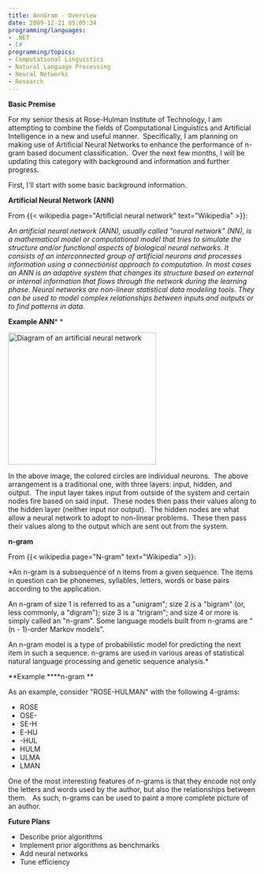 ```yaml
---
title: AnnGram - Overview
date: 2009-12-21 05:05:34
programming/languages:
- .NET
- C#
programming/topics:
- Computational Linguistics
- Natural Language Processing
- Neural Networks
- Research
---
```

**Basic Premise**

For my senior thesis at Rose-Hulman Institute of Technology, I am attempting to combine the fields of Computational Linguistics and Artificial Intelligence in a new and useful manner.  Specifically, I am planning on making use of Artificial Neural Networks to enhance the performance of n-gram based document classification.  Over the next few months, I will be updating this category with background and information and further progress.

First, I'll start with some basic background information.

<!--more-->

**Artificial Neural Network (ANN)**

From {{< wikipedia page="Artificial neural network" text="Wikipedia" >}}:

*An artificial neural network (ANN), usually called "neural network" (NN), is a mathematical model or computational model that tries to simulate the structure and/or functional aspects of biological neural networks. It consists of an interconnected group of artificial neurons and processes information using a connectionist approach to computation. In most cases an ANN is an adaptive system that changes its structure based on external or internal information that flows through the network during the learning phase. Neural networks are non-linear statistical data modeling tools. They can be used to model complex relationships between inputs and outputs or to find patterns in data.*

**Example ANN***
*

<img class="alignnone" title="Artificial Neural Network" src="http://upload.wikimedia.org/wikipedia/commons/thumb/e/e4/Artificial_neural_network.svg/500px-Artificial_neural_network.svg.png" alt="Diagram of an artificial neural network" width="300" height="268" />

In the above image, the colored circles are individual neurons.  The above arrangement is a traditional one, with three layers: input, hidden, and output.  The input layer takes input from outside of the system and certain nodes fire based on said input.  These nodes then pass their values along to the hidden layer (neither input nor output).  The hidden nodes are what allow a neural network to adopt to non-linear problems.  These then pass their values along to the output which are sent out from the system.

**n-gram**

From {{< wikipedia page="N-gram" text="Wikipedia" >}}:

*An n-gram is a subsequence of n items from a given sequence. The items in question can be phonemes, syllables, letters, words or base pairs according to the application.

An n-gram of size 1 is referred to as a "unigram"; size 2 is a "bigram" (or, less commonly, a "digram"); size 3 is a "trigram"; and size 4 or more is simply called an "n-gram". Some language models built from n-grams are "(n - 1)-order Markov models".

An n-gram model is a type of probabilistic model for predicting the next item in such a sequence. n-grams are used in various areas of statistical natural language processing and genetic sequence analysis.*

**Example ****n-gram
**

As an example, consider "ROSE-HULMAN" with the following 4-grams:

* ROSE
* OSE-
* SE-H
* E-HU
* -HUL
* HULM
* ULMA
* LMAN

One of the most interesting features of n-grams is that they encode not only the letters and words used by the author, but also the relationships between them.   As such, n-grams can be used to paint a more complete picture of an author.

**Future Plans**

* Describe prior algorithms
* Implement prior algorithms as benchmarks
* Add neural networks
* Tune efficiency

